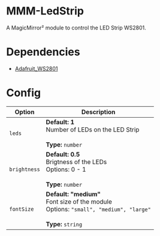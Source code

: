 # MMM-LedStrip
A MagicMirror² module to control the LED Strip WS2801. 

# Dependencies

- [Adafruit_WS2801](https://pypi.org/project/Adafruit-WS2801/)

# Config

<table>
  <thead>
    <tr>
      <th>Option</th>
      <th>Description</th>
    </tr>
  </thead>
  <tbody>
    <tr>
      <td><code>leds</code></td>
      <td><strong>Default: 1</strong><br>Number of LEDs on the LED Strip<br><br><strong>Type:</strong> <code>number</code></td>
    </tr>
    <tr>
      <td><code>brightness</code></td>
      <td><strong>Default: 0.5</strong><br>Brigtness of the LEDs<br>Options: 0 - 1<br><br><strong>Type:</strong> <code>number</code></td>
    </tr>
    <tr>
      <td><code>fontSize</code></td>
      <td><strong>Default: "medium"</strong><br>Font size of the module<br>Options: <code>"small", "medium", "large"</code><br><br><strong>Type:</strong> <code>string</code></td>
    </tr>
  </tbody>
</table>
